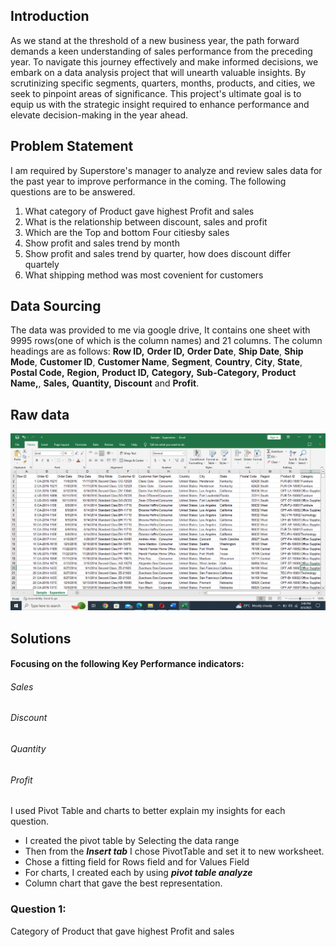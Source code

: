 ## Introduction
As we stand at the threshold of a new business year, the path forward demands a keen understanding of sales performance from the preceding year. To navigate this journey effectively and make informed decisions, we embark on a data analysis project that will unearth valuable insights. By scrutinizing specific segments, quarters, months, products, and cities, we seek to pinpoint areas of significance. This project's ultimate goal is to equip us with the strategic insight required to enhance performance and elevate decision-making in the year ahead.
## Problem Statement
I am required by Superstore's manager to analyze and review sales data for the past year to improve 
performance in the coming. The following questions are to be answered.

 1. What category of Product gave highest Profit and sales
 2. What is the relationship between discount, sales and profit
 3. Which are the Top and bottom Four citiesby sales
 4. Show profit and sales trend by month
 5. Show profit and sales trend by quarter, how does discount differ quartely
 6. What shipping method was most covenient for customers

## Data Sourcing
The data was provided to me via google drive, It contains one sheet with 9995 rows(one of which is the column names) and 21 columns. The column headings are as follows: **Row ID,** **Order ID,** **Order Date**, **Ship Date**, **Ship Mode**, **Customer ID**, **Customer Name**, **Segment**, **Country**, **City**, **State**, **Postal Code,** **Region,** **Product ID,** **Category,** **Sub-Category,** **Product Name,**, **Sales,** **Quantity,** **Discount** and **Profit**.
## Raw data
![](https://github.com/AnietieJohnson/Analysis-on-Superstore-sales-data/blob/main/superstore%20Raw%20data.png)
## Solutions
#### Focusing on the following Key Performance indicators:
###### Sales
###### Discount
###### Quantity
###### Profit

I used Pivot Table and charts to better explain my insights for each  question.
- I created the pivot table by Selecting the data range
- Then from the **_Insert tab_** I chose PivotTable and set it to new worksheet.
- Chose a fitting field for Rows field and for Values Field
- For charts, I created each by using **_pivot table analyze_**
- Column chart that gave the best representation.
### Question 1:
Category of Product that gave highest Profit and sales

